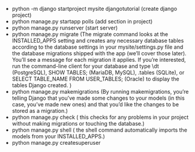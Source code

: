 - python -m django startproject mysite djangotutorial (create django project)
- python manage.py startapp polls (add section in project)
- python manage.py runserver (start server)
- python manage.py migrate (The migrate command looks at the INSTALLED_APPS setting and creates any necessary database tables according to the database settings in your mysite/settings.py file and the database migrations shipped with the app (we’ll cover those later). You’ll see a message for each migration it applies. If you’re interested, run the command-line client for your database and type \dt (PostgreSQL), SHOW TABLES; (MariaDB, MySQL), .tables (SQLite), or SELECT TABLE_NAME FROM USER_TABLES; (Oracle) to display the tables Django created.
)
- python manage.py makemigrations (By running makemigrations, you’re telling Django that you’ve made some changes to your models (in this case, you’ve made new ones) and that you’d like the changes to be stored as a migration.)
-  python manage.py check ( this checks for any problems in your project without making migrations or touching the database.)
- python manage.py shell ( the shell command automatically imports the models from your INSTALLED_APPS.)
- python manage.py createsuperuser